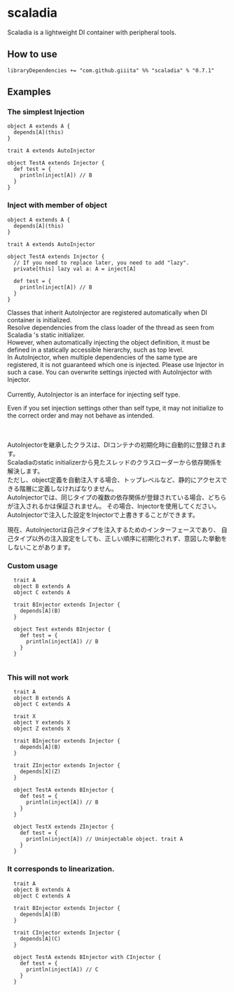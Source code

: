 # scaladia

Scaladia is a lightweight DI container with peripheral tools.

## How to use

```
libraryDependencies += "com.github.giiita" %% "scaladia" % "0.7.1"
````

## Examples

### The simplest Injection

```
object A extends A {
  depends[A](this)
}

trait A extends AutoInjector
```

```
object TestA extends Injector {
  def test = {
    println(inject[A]) // B
  }
}
```

### Inject with member of object


```
object A extends A {
  depends[A](this)
}

trait A extends AutoInjector
```

```
object TestA extends Injector {
  // If you need to replace later, you need to add "lazy".
  private[this] lazy val a: A = inject[A]

  def test = {
    println(inject[A]) // B
  }
}
```

Classes that inherit AutoInjector are registered automatically when DI container is initialized.<br/>
Resolve dependencies from the class loader of the thread as seen from Scaladia 's static initializer.<br/>
However, when automatically injecting the object definition, it must be defined in a statically accessible hierarchy, such as top level.<br/>
In AutoInjector, when multiple dependencies of the same type are registered, it is not guaranteed which one is injected.
Please use Injector in such a case.
You can overwrite settings injected with AutoInjector with Injector.<br/>
<br/>
Currently, AutoInjector is an interface for injecting self type.<br/>

Even if you set injection settings other than self type, it may not initialize to the correct order and may not behave as intended.<br/><br/><br/>



AutoInjectorを継承したクラスは、DIコンテナの初期化時に自動的に登録されます。<br/>
Scaladiaのstatic initializerから見たスレッドのクラスローダーから依存関係を解決します。<br/>
ただし、object定義を自動注入する場合、トップレベルなど、静的にアクセスできる階層に定義しなければなりません。<br/>
AutoInjectorでは、同じタイプの複数の依存関係が登録されている場合、どちらが注入されるかは保証されません。
その場合、Injectorを使用してください。
AutoInjectorで注入した設定をInjectorで上書きすることができます。

現在、AutoInjectorは自己タイプを注入するためのインターフェースであり、
自己タイプ以外の注入設定をしても、正しい順序に初期化されず、意図した挙動をしないことがあります。


### Custom usage

```
  trait A
  object B extends A
  object C extends A
  
  trait BInjector extends Injector {
    depends[A](B)
  }
  
  object Test extends BInjector {
    def test = {
      println(inject[A]) // B
    }
  }
  
```

### This will not work

```
  trait A
  object B extends A
  object C extends A
  
  trait X
  object Y extends X
  object Z extends X
  
  trait BInjector extends Injector {
    depends[A](B)
  }
  
  trait ZInjector extends Injector {
    depends[X](Z)
  }
  
  object TestA extends BInjector {
    def test = {
      println(inject[A]) // B
    }
  }
  
  object TestX extends ZInjector {
    def test = {
      println(inject[A]) // Uninjectable object. trait A
    }
  }
```

### It corresponds to linearization.

```
  trait A
  object B extends A
  object C extends A
  
  trait BInjector extends Injector {
    depends[A](B)
  }
  
  trait CInjector extends Injector {
    depends[A](C)
  }
  
  object TestA extends BInjector with CInjector {
    def test = {
      println(inject[A]) // C
    }
  }
```
